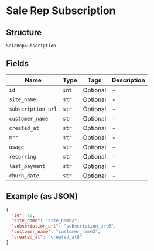 
# Sale Rep Subscription

## Structure

`SaleRepSubscription`

## Fields

| Name | Type | Tags | Description |
|  --- | --- | --- | --- |
| `id` | `int` | Optional | - |
| `site_name` | `str` | Optional | - |
| `subscription_url` | `str` | Optional | - |
| `customer_name` | `str` | Optional | - |
| `created_at` | `str` | Optional | - |
| `mrr` | `str` | Optional | - |
| `usage` | `str` | Optional | - |
| `recurring` | `str` | Optional | - |
| `last_payment` | `str` | Optional | - |
| `churn_date` | `str` | Optional | - |

## Example (as JSON)

```json
{
  "id": 18,
  "site_name": "site_name2",
  "subscription_url": "subscription_url6",
  "customer_name": "customer_name2",
  "created_at": "created_at8"
}
```

